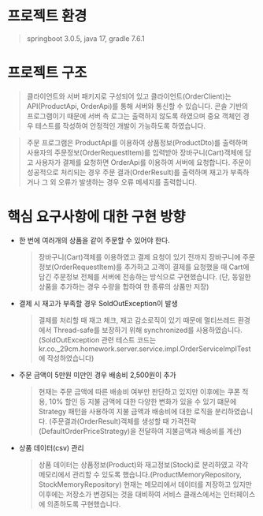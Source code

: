 # 프로젝트 환경
  > springboot 3.0.5, java 17, gradle 7.6.1


# 프로젝트 구조
  > 클라이언트와 서버 패키지로 구성되어 있고 클라이언트(OrderClient)는 API(ProductApi, OrderApi)를 통해 서버와 통신할 수 있습니다.
      콘솔 기반의 프로그램이기 때문에 서버 측 로그는 출력하지 않도록 하였으며 중요 객체인 경우 테스트를 작성하여 안정적인 개발이 가능하도록 하였습니다.
    
  > 주문 프로그램은 ProductApi를 이용하여 상품정보(ProductDto)를 출력하며 사용자의 주문정보(OrderRequestItem)를 입력받아 장바구니(Cart)객체에 담고
    사용자가 결제를 요청하면 OrderApi를 이용하여 서버에 요청합니다. 주문이 성공적으로 처리되는 경우 주문 결과(OrderResult)를 출력하며 재고가 부족하거나
    그 외 오류가 발생하는 경우 오류 메세지를 출력합니다.

# 핵심 요구사항에 대한 구현 방향
- 한 번에 여러개의 상품을 같이 주문할 수 있어야 한다.
  > 장바구니(Cart)객체를 이용하였고 결제 요청이 있기 전까지 장바구니에 주문정보(OrderRequestItem)를 추가하고 
      고객이 결제를 요청했을 때 Cart에 담긴 주문정보 전체를 서버에 전송하는 방식으로 구현했습니다.
    (단, 동일한 상품을 추가하는 경우 수량을 합하여 한 종류의 상품만 저장)
      

- 결제 시 재고가 부족할 경우 SoldOutException이 발생
  > 결제를 처리할 때 재고 체크, 재고 감소로직이 있기 때문에 멀티쓰레드 환경에서 Thread-safe를 보장하기 위해 synchronized를 사용하였습니다.
    (SoldOutException 관련 테스트 코드는 kr.co._29cm.homework.server.service.impl.OrderServiceImplTest에 작성하였습니다)
    


- 주문 금액이 5만원 미만인 경우 배송비 2,500원이 추가
  > 현재는 주문 금액에 따른 배송비 여부만 판단하고 있지만 이후에는 쿠폰 적용, 10% 할인 등 지불 금액에 대한 다양한 변화가 있을 수 있기 떄문에
      Strategy 패턴을 사용하여 지불 금액과 배송비에 대한 로직을 분리하였습니다.
    (주문결과(OrderResult)객체를 생성할 때 가격전략(DefaultOrderPriceStrategy)을 전달하여 지불금액과 배송비를 계산)
    


- 상품 데이터(csv) 관리
   > 상품 데이터는 상품정보(Product)와 재고정보(Stock)로 분리하였고 각각 메모리에서 관리할 수 있도록 했습니다.(ProductMemoryRepository, StockMemoryRepository)
    현재는 메모리에서 데이터를 저장하고 있지만 이후에는 저장소가 변경되는 것을 대비하여 서비스 클래스에서는 인터페이스에 의존하도록 구현했습니다.

